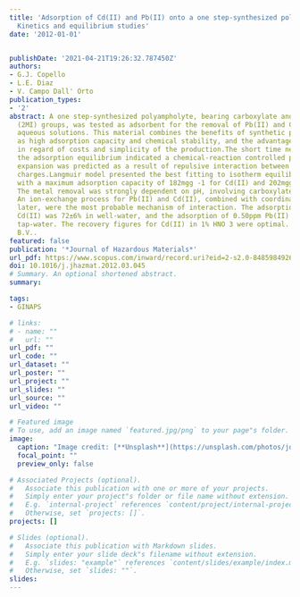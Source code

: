 ```yaml
---
title: 'Adsorption of Cd(II) and Pb(II) onto a one step-synthesized polyampholyte:
  Kinetics and equilibrium studies'
date: '2012-01-01'


publishDate: '2021-04-21T19:26:32.787450Z'
authors:
- G.J. Copello
- L.E. Diaz
- V. Campo Dall' Orto
publication_types:
- '2'
abstract: A one step-synthesized polyampholyte, bearing carboxylate and 2-methylimidazole
  (2MI) groups, was tested as adsorbent for the removal of Pb(II) and Cd(II) from
  aqueous solutions. This material combines the benefits of synthetic polymers, such
  as high adsorption capacity and chemical stability, and the advantages of biosorbents
  in regard of costs and simplicity of the production.The short time needed to achieve
  the adsorption equilibrium indicated a chemical-reaction controlled process. A network
  expansion was predicted as a result of repulsive interaction between the fixed positive
  charges.Langmuir model presented the best fitting to isotherm equilibrium data,
  with a maximum adsorption capacity of 182mgg -1 for Cd(II) and 202mgg -1 for Pb(II).
  The metal removal was strongly dependent on pH, involving carboxylate and 2MI residues.
  An ion-exchange process for Pb(II) and Cd(II), combined with coordination for the
  later, were the most probable mechanism of interaction. The adsorption of 1.35ppm
  Cd(II) was 72±6% in well-water, and the adsorption of 0.50ppm Pb(II) was 62±5% in
  tap-water. The recovery figures for Cd(II) in 1% HNO 3 were optimal. © 2012 Elsevier
  B.V..
featured: false
publication: '*Journal of Hazardous Materials*'
url_pdf: https://www.scopus.com/inward/record.uri?eid=2-s2.0-84859849262&doi=10.1016%2fj.jhazmat.2012.03.045&partnerID=40&md5=dd70ee2b294a0518aebfb4166c231b37
doi: 10.1016/j.jhazmat.2012.03.045
# Summary. An optional shortened abstract.
summary: 

tags:
- GINAPS

# links:
# - name: ""
#   url: ""
url_pdf: ""
url_code: ""
url_dataset: ""
url_poster: ""
url_project: ""
url_slides: ""
url_source: ""
url_video: ""

# Featured image
# To use, add an image named `featured.jpg/png` to your page"s folder. 
image:
  caption: "Image credit: [**Unsplash**](https://unsplash.com/photos/jdD8gXaTZsc)"
  focal_point: ""
  preview_only: false

# Associated Projects (optional).
#   Associate this publication with one or more of your projects.
#   Simply enter your project"s folder or file name without extension.
#   E.g. `internal-project` references `content/project/internal-project/index.md`.
#   Otherwise, set `projects: []`.
projects: []

# Slides (optional).
#   Associate this publication with Markdown slides.
#   Simply enter your slide deck"s filename without extension.
#   E.g. `slides: "example"` references `content/slides/example/index.md`.
#   Otherwise, set `slides: ""`.
slides:
---
```


